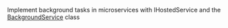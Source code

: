 Implement background tasks in microservices with IHostedService and the [BackgroundService](https://docs.microsoft.com/en-us/dotnet/standard/microservices-architecture/multi-container-microservice-net-applications/background-tasks-with-ihostedservice) class